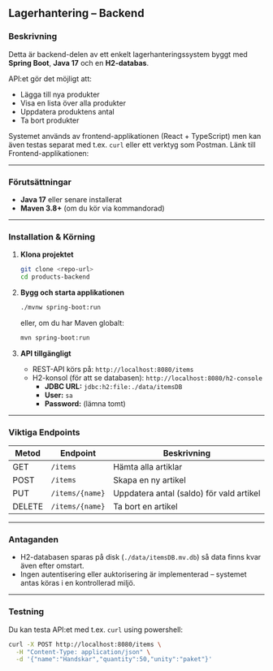 ## Lagerhantering – Backend

### Beskrivning
Detta är backend-delen av ett enkelt lagerhanteringssystem byggt med **Spring Boot**, **Java 17** och en **H2-databas**.

API:et gör det möjligt att:
* Lägga till nya produkter
* Visa en lista över alla produkter
* Uppdatera produktens antal
* Ta bort produkter

Systemet används av frontend-applikationen (React + TypeScript) men kan även testas separat med t.ex. `curl` eller ett verktyg som Postman.
Länk till Frontend-applikationen:

---

### Förutsättningar
* **Java 17** eller senare installerat
* **Maven 3.8+** (om du kör via kommandorad)

---

### Installation & Körning

1. **Klona projektet**
   ```bash
   git clone <repo-url>
   cd products-backend
   ```

2. **Bygg och starta applikationen**
   ```bash
   ./mvnw spring-boot:run
   ```
   eller, om du har Maven globalt:
   ```bash
   mvn spring-boot:run
   ```

3. **API tillgängligt**
    * REST-API körs på: `http://localhost:8080/items`
    * H2-konsol (för att se databasen): `http://localhost:8080/h2-console`
        * **JDBC URL:** `jdbc:h2:file:./data/itemsDB`
        * **User:** `sa`
        * **Password:** (lämna tomt)

---

### Viktiga Endpoints
| Metod | Endpoint        | Beskrivning                              |
|------|-----------------|------------------------------------------|
| GET  | `/items`        | Hämta alla artiklar                      |
| POST | `/items`        | Skapa en ny artikel                      |
| PUT  | `/items/{name}` | Uppdatera antal (saldo) för vald artikel |
| DELETE | `/items/{name}` | Ta bort en artikel                       |

---

### Antaganden
* H2-databasen sparas på disk (`./data/itemsDB.mv.db`) så data finns kvar även efter omstart.
* Ingen autentisering eller auktorisering är implementerad – systemet antas köras i en kontrollerad miljö.

---

### Testning
Du kan testa API:et med t.ex. `curl` using powershell:
```bash
curl -X POST http://localhost:8080/items \
  -H "Content-Type: application/json" \
  -d '{"name":"Handskar","quantity":50,"unity":"paket"}'
```